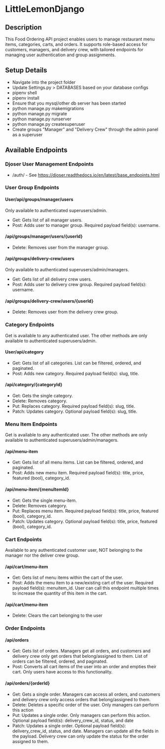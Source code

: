 # LittleLemonDjango
## Description
This Food Ordering API project enables users to manage restaurant menu items, categories, carts, and orders. It supports role-based access for customers, managers, and delivery crew, with tailored endpoints for managing user authentication and group assignments. 

## Setup Details
* Navigate into the project folder
* Update Settings.py > DATABASES based on your database configs
* pipenv shell
* pipenv install
* Ensure that you mysql/other db server has been started
* python manage.py makemigrations
* python manage.py migrate
* python manage.py runserver
* python manage.py createsuperuser
* Create groups "Manager" and "Delivery Crew" through the admin panel as a superuser

## Available Endpoints

### Djoser User Management Endpoints
* /auth/ - See https://djoser.readthedocs.io/en/latest/base_endpoints.html

### User Group Endpoints
#### User/api/groups/manager/users
Only available to authenticated superusers/admin.
* Get: Gets list of all manager users.
* Post: Adds user to manager group. Required payload field(s): username.
#### /api/groups/manager/users/{userId}
* Delete: Removes user from the manager group.

#### /api/groups/delivery-crew/users
Only available to authenticated superusers/admin/managers.
* Get: Gets list of all delivery crew users.
* Post: Adds user to delivery crew group. Required payload field(s): username.
#### /api/groups/delivery-crew/users/{userId}
* Delete: Removes user from the delivery crew group.

### Category Endpoints
Get is available to any authenticated user. The other methods are only available to authenticated superusers/admin.
#### User/api/category
* Get: Gets list of all categories. List can be filtered, ordered, and paginated.
* Post: Adds new category. Required payload field(s): slug, title.
#### /api/category/{categoryId}
* Get: Gets the single category.
* Delete: Removes category.
* Put: Replaces category. Required payload field(s): slug, title.
* Patch: Updates category. Optional payload field(s): slug, title.

### Menu Item Endpoints
Get is available to any authenticated user. The other methods are only available to authenticated superusers/admin/managers.
#### /api/menu-item
* Get: Gets list of all menu items. List can be filtered, ordered, and paginated.
* Post: Adds new menu item. Required payload field(s): title, price, featured (bool), category_id.
#### /api/menu-item/{menuItemId}
* Get: Gets the single menu-item.
* Delete: Removes category.
* Put: Replaces menu item. Required payload field(s): title, price, featured (bool), category_id.
* Patch: Updates category. Optional payload field(s): title, price, featured (bool), category_id.

### Cart Endpoints
Available to any authenticated customer user, NOT belonging to the manager nor the deliver crew group.
#### /api/cart/menu-item
* Get: Gets list of menu items within the cart of the user.
* Post: Adds the menu item to a new/existing cart of the user. Required payload field(s): menuitem_id. User can call this endpoint multiple times to increase the quantity of this item in the cart.
#### /api/cart/menu-item
* Delete: Clears the cart belonging to the user

### Order Endpoints
#### /api/orders
* Get: Gets list of orders. Managers get all orders, and customers and delivery crew only get orders that belong/assigned to them. List of orders can be filtered, ordered, and paginated.
* Post: Converts all cart items of the user into an order and empties their cart. Only users have access to this functionality.
#### /api/orders/{orderId}
* Get: Gets a single order. Managers can access all orders, and customers and delivery crew only access orders that belong/assigned to them.
* Delete: Deletes a specific order of the user. Only managers can perform this action
* Put: Updates a single order. Only managers can perform this action. Optional payload field(s): delivery_crew_id, status, and date
* Patch: Updates a single order. Optional payload field(s): delivery_crew_id, status, and date. Managers can update all the fields in the payload. Delivery crew can only update the status for the order assigned to them.